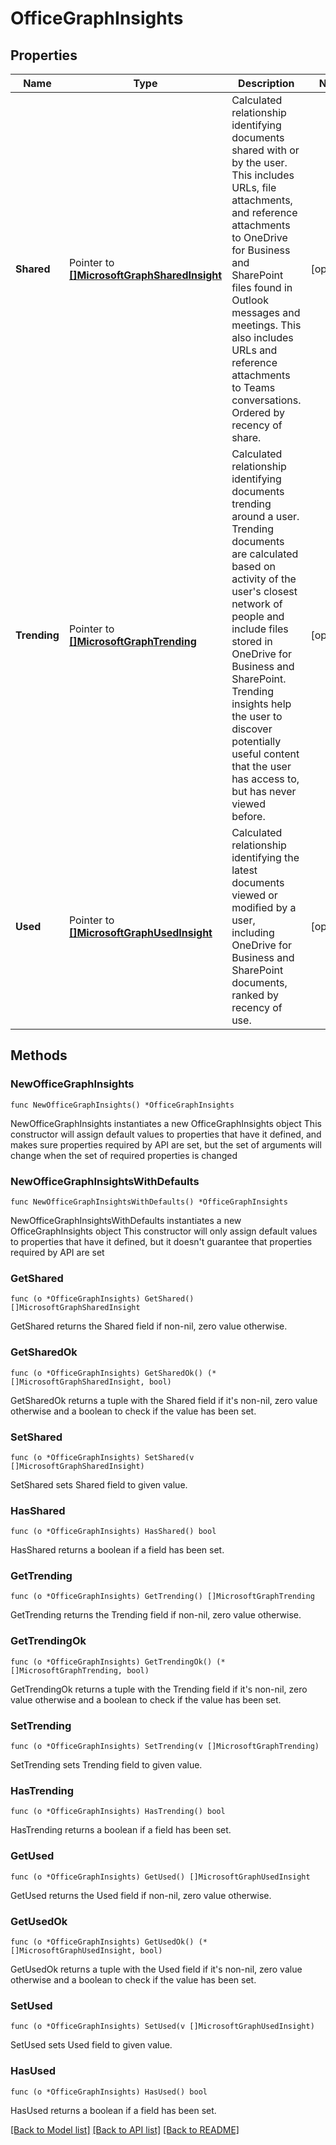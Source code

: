 # OfficeGraphInsights

## Properties

Name | Type | Description | Notes
------------ | ------------- | ------------- | -------------
**Shared** | Pointer to [**[]MicrosoftGraphSharedInsight**](MicrosoftGraphSharedInsight.md) | Calculated relationship identifying documents shared with or by the user. This includes URLs, file attachments, and reference attachments to OneDrive for Business and SharePoint files found in Outlook messages and meetings. This also includes URLs and reference attachments to Teams conversations. Ordered by recency of share. | [optional] 
**Trending** | Pointer to [**[]MicrosoftGraphTrending**](MicrosoftGraphTrending.md) | Calculated relationship identifying documents trending around a user. Trending documents are calculated based on activity of the user&#39;s closest network of people and include files stored in OneDrive for Business and SharePoint. Trending insights help the user to discover potentially useful content that the user has access to, but has never viewed before. | [optional] 
**Used** | Pointer to [**[]MicrosoftGraphUsedInsight**](MicrosoftGraphUsedInsight.md) | Calculated relationship identifying the latest documents viewed or modified by a user, including OneDrive for Business and SharePoint documents, ranked by recency of use. | [optional] 

## Methods

### NewOfficeGraphInsights

`func NewOfficeGraphInsights() *OfficeGraphInsights`

NewOfficeGraphInsights instantiates a new OfficeGraphInsights object
This constructor will assign default values to properties that have it defined,
and makes sure properties required by API are set, but the set of arguments
will change when the set of required properties is changed

### NewOfficeGraphInsightsWithDefaults

`func NewOfficeGraphInsightsWithDefaults() *OfficeGraphInsights`

NewOfficeGraphInsightsWithDefaults instantiates a new OfficeGraphInsights object
This constructor will only assign default values to properties that have it defined,
but it doesn't guarantee that properties required by API are set

### GetShared

`func (o *OfficeGraphInsights) GetShared() []MicrosoftGraphSharedInsight`

GetShared returns the Shared field if non-nil, zero value otherwise.

### GetSharedOk

`func (o *OfficeGraphInsights) GetSharedOk() (*[]MicrosoftGraphSharedInsight, bool)`

GetSharedOk returns a tuple with the Shared field if it's non-nil, zero value otherwise
and a boolean to check if the value has been set.

### SetShared

`func (o *OfficeGraphInsights) SetShared(v []MicrosoftGraphSharedInsight)`

SetShared sets Shared field to given value.

### HasShared

`func (o *OfficeGraphInsights) HasShared() bool`

HasShared returns a boolean if a field has been set.

### GetTrending

`func (o *OfficeGraphInsights) GetTrending() []MicrosoftGraphTrending`

GetTrending returns the Trending field if non-nil, zero value otherwise.

### GetTrendingOk

`func (o *OfficeGraphInsights) GetTrendingOk() (*[]MicrosoftGraphTrending, bool)`

GetTrendingOk returns a tuple with the Trending field if it's non-nil, zero value otherwise
and a boolean to check if the value has been set.

### SetTrending

`func (o *OfficeGraphInsights) SetTrending(v []MicrosoftGraphTrending)`

SetTrending sets Trending field to given value.

### HasTrending

`func (o *OfficeGraphInsights) HasTrending() bool`

HasTrending returns a boolean if a field has been set.

### GetUsed

`func (o *OfficeGraphInsights) GetUsed() []MicrosoftGraphUsedInsight`

GetUsed returns the Used field if non-nil, zero value otherwise.

### GetUsedOk

`func (o *OfficeGraphInsights) GetUsedOk() (*[]MicrosoftGraphUsedInsight, bool)`

GetUsedOk returns a tuple with the Used field if it's non-nil, zero value otherwise
and a boolean to check if the value has been set.

### SetUsed

`func (o *OfficeGraphInsights) SetUsed(v []MicrosoftGraphUsedInsight)`

SetUsed sets Used field to given value.

### HasUsed

`func (o *OfficeGraphInsights) HasUsed() bool`

HasUsed returns a boolean if a field has been set.


[[Back to Model list]](../README.md#documentation-for-models) [[Back to API list]](../README.md#documentation-for-api-endpoints) [[Back to README]](../README.md)


